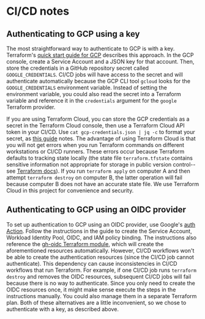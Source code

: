 # CI/CD notes

## Authenticating to GCP using a key

The most straightforward way to authenticate to GCP is with a key.
Terraform's [quick start guide for GCP](https://developer.hashicorp.com/terraform/tutorials/gcp-get-started/google-cloud-platform-build)
describes this approach.
In the GCP console, create a Service Account and a JSON key for that account.
Then, store the credentials in a GitHub repository secret called
`GOOGLE_CREDENTIALS`.
CI/CD jobs will have access to the secret and will authenticate automatically
because the GCP CLI tool `gcloud` looks for the `GOOGLE_CREDENTIALS` environment
variable.
Instead of setting the environment variable, you could also read the secret into
a Terraform variable and reference it in the `credentials` argument for the
`google` Terraform provider.

If you are using Terraform Cloud, you can store the GCP credentials as a secret
in the Terraform Cloud console, then use a Terraform Cloud API token in your
CI/CD.
Use `cat gcp-credentials.json | jq -c` to format your secret, as
[this guide](https://support.hashicorp.com/hc/en-us/articles/4406586874387-How-to-set-up-Google-Cloud-GCP-credentials-in-Terraform-Cloud) notes.
The advantage of using Terraform Cloud is that you will not get errors when you
run Terraform commands on different workstations or CI/CD runners.
These errors occur because Terraform defaults to tracking state locally (the
state file `terraform.tfstate` contains sensitive information not appropriate
for storage in public version control--see [Terraform docs](https://developer.hashicorp.com/terraform/language/state)).
If you run `terraform apply` on computer A and then attempt `terraform destroy`
on computer B, the latter operation will fail because computer B does not have
an accurate state file.
We use Terraform Cloud in this project for convenience and security.

## Authenticating to GCP using an OIDC provider

To set up authentication to GCP using an OIDC provider, use Google's
[auth Action](https://github.com/marketplace/actions/authenticate-to-google-cloud).
Follow the instructions in the guide to create the Service Account, Workload
Identity Pool, OIDC, and IAM policy binding.
The instructions also reference the [gh-oidc Terraform module](https://github.com/terraform-google-modules/terraform-google-github-actions-runners/tree/master/modules/gh-oidc),
which will create the aforementioned resources automatically.
However, CI/CD workflows won't be able to create the authentication resources
(since the CI/CD job cannot authenticate).
This dependency can cause inconsistencies in CI/CD workflows that run
Terraform.
For example, if one CI/CD job runs `terraform destroy` and removes the OIDC
resources, subsequent CI/CD jobs will fail because there is no way to
authenticate.
Since you only need to create the OIDC resources once, it might make sense
execute the steps in the instructions manually.
You could also manage them in a separate Terraform plan.
Both of these alternatives are a little inconvenient, so we chose to
authenticate with a key, as described above.
